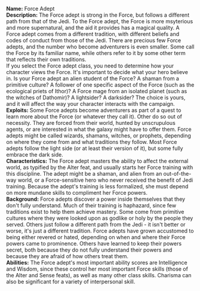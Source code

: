 **Name:** Force Adept  
**Description:** The Force adept is strong in the Force, but follows a different path from that of the Jedi. To the Force adept, the Force is more msyterious and more supernatural, and the aid it provides has a magical quality. A Force adept comes from a different tradition, with different beliefs and codes of conduct from those of the Jedi. There are precious few Force adepts, and the number who become adventurers is even smaller. Some call the Force by its familiar name, while others refer to it by some other term that reflects their own traditions.  
If you select the Force adept class, you need to determine how your character views the Force. It's important to decide what your hero believe in. Is your Force adept an alien student of the Force? A shaman from a primitive culture? A follower of one specific aspect of the Force (such as the ecological priets of Ithor)? A Force mage from an isolated planet (such as the witches of Dathomir)? A lightsider? A darksider? The choice is yours, and it will affect the way your character interacts with the campaign.  
**Exploits:** Some Force adepts become adventurers as part of a quest to learn more about the Force (or whatever they call it). Other do so out of necessity. They are forced from their world, hunted by unscrupulous agents, or are interested in what the galaxy might have to offer them. Force adepts might be called wizards, shamans, witches, or prophets, depending on where they come from and what traditions they follow. Most Force adepts follow the light side (or at least their version of it), but some fully embrace the dark side.  
**Characteristics:** The Force adept masters the ability to affect the external world, as typified by the Alter feat, and usually starts her Force training with this discipline. The adept might be a shaman, and alien from an out-of-the-way world, or a Force-sensitive hero who never received the benefit of Jedi training. Because the adept's training is less formalized, she must depend on more mundane skills to compliment her Force powers.  
**Background:** Force adepts discover a power inside themselves that they don't fully understand. Much of their training is haphazard, since few traditions exist to help them achieve mastery. Some come from primitive cultures where they were looked upon as godlike or holy by the people they served. Others just follow a different path from the Jedi - it isn't better or worse, it's just a different tradition. Force adepts have grown accustomed to being either revered or hated, depending on when and where their Force powers came to prominence. Others have learned to keep their powers secret, both because they do not fully understand their powers and because they are afraid of how others treat them.  
**Abilities:** The Force adept's most important ability scores are Intelligence and Wisdom, since these control her most important Force skills (those of the Alter and Sense feats), as well as many other class skills. Charisma can also be significant for a variety of interpersonal skill.
